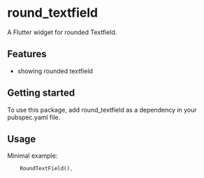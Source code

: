 # round_textfield

 A  Flutter widget for rounded Textfield.

## Features

 - showing rounded textfield


## Getting started

To use this package, add round_textfield as a dependency in your pubspec.yaml file.

## Usage

Minimal example:

```dart
    RoundTextField(),
```


